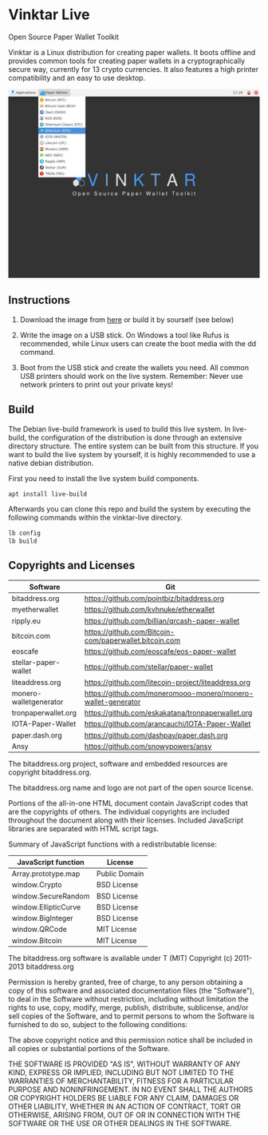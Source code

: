 # Vinktar Live
Open Source Paper Wallet Toolkit

Vinktar is a Linux distribution for creating paper wallets. It boots offline and provides common tools for creating paper wallets in a cryptographically secure way, currently for 13 crypto currencies. It also features a high printer compatibility and an easy to use desktop.

![Alt text](/screenshot.png?raw=true "")


## Instructions
1. Download the image from [here](https://github.com/envake/vinktar-live/releases/latest) or build it by sourself (see below)

2. Write the image on a USB stick. On Windows a tool like Rufus is recommended, while Linux users can create the boot media with the dd command. 

3. Boot from the USB stick and create the wallets you need. All common USB printers should work on the live system. Remember: Never use network printers to print out your private keys!


## Build
The  Debian  live-build  framework  is  used  to  build  this live system. In live-build, the configuration of the distribution is done through an extensive directory structure. The entire system can be built from this structure. If you want to build the live system by yourself, it is highly recommended to use a native debian distribution.

First you need to install the live system build components.
```
apt install live-build
```

Afterwards you can clone this repo and build the system by executing the following commands within the vinktar-live directory.
```
lb config
lb build
```


## Copyrights and Licenses

| Software | Git |
| ------------- | ------------- |
| bitaddress.org | https://github.com/pointbiz/bitaddress.org |
| myetherwallet | https://github.com/kvhnuke/etherwallet |
| ripply.eu | https://github.com/billian/qrcash-paper-wallet |
| bitcoin.com | https://github.com/Bitcoin-com/paperwallet.bitcoin.com |
| eoscafe | https://github.com/eoscafe/eos-paper-wallet |
| stellar-paper-wallet | https://github.com/stellar/paper-wallet |
| liteaddress.org | https://github.com/litecoin-project/liteaddress.org |
| monero-walletgenerator | https://github.com/moneromooo-monero/monero-wallet-generator |
| tronpaperwallet.org | https://github.com/eskakatana/tronpaperwallet.org |
| IOTA-Paper-Wallet | https://github.com/arancauchi/IOTA-Paper-Wallet |
| paper.dash.org | https://github.com/dashpay/paper.dash.org |
| Ansy | https://github.com/snowypowers/ansy |

The bitaddress.org project, software and embedded resources are copyright bitaddress.org.

The bitaddress.org name and logo are not part of the open source license.

Portions of the all-in-one HTML document contain JavaScript codes that are the copyrights of others. The individual copyrights are included throughout the document along with their licenses. Included JavaScript libraries are separated with HTML script tags.

Summary of JavaScript functions with a redistributable license:

JavaScript function	|	License
-------------------	|	--------------
Array.prototype.map	|	Public Domain
window.Crypto | BSD License
window.SecureRandom	| BSD License
window.EllipticCurve	|	BSD License
window.BigInteger |	BSD License
window.QRCode | MIT License
window.Bitcoin | MIT License

The bitaddress.org software is available under T (MIT) Copyright (c) 2011-2013 bitaddress.org

Permission is hereby granted, free of charge, to any person obtaining a copy of this software and associated documentation files (the "Software"), to deal in the Software without restriction, including without limitation the rights to use, copy, modify, merge, publish, distribute, sublicense, and/or sell copies of the Software, and to permit persons to whom the Software is furnished to do so, subject to the following conditions:

The above copyright notice and this permission notice shall be included in all copies or substantial portions of the Software.

THE SOFTWARE IS PROVIDED "AS IS", WITHOUT WARRANTY OF ANY KIND, EXPRESS OR IMPLIED, INCLUDING BUT NOT LIMITED TO THE WARRANTIES OF MERCHANTABILITY, FITNESS FOR A PARTICULAR PURPOSE AND NONINFRINGEMENT. IN NO EVENT SHALL THE AUTHORS OR COPYRIGHT HOLDERS BE LIABLE FOR ANY CLAIM, DAMAGES OR OTHER LIABILITY, WHETHER IN AN ACTION OF CONTRACT, TORT OR OTHERWISE, ARISING FROM, OUT OF OR IN CONNECTION WITH THE SOFTWARE OR THE USE OR OTHER DEALINGS IN THE SOFTWARE.
